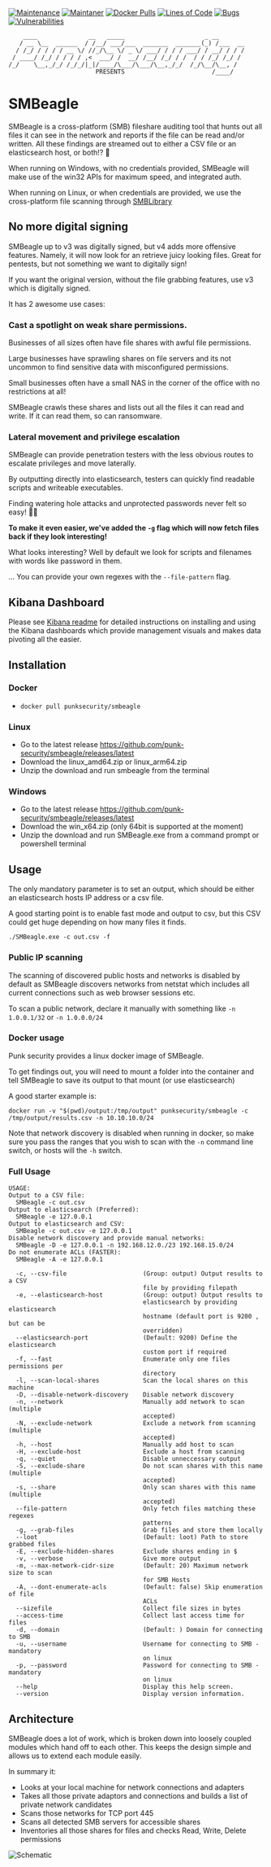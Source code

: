 [![Maintenance](https://img.shields.io/badge/Maintained%3F-yes-green.svg)](https://GitHub.com/punk-security/pwnspoof/graphs/commit-activity)
[![Maintaner](https://img.shields.io/badge/maintainer-PunkSecurity-blue)](https://www.punksecurity.co.uk)
[![Docker Pulls](https://img.shields.io/docker/pulls/punksecurity/smbeagle)](https://hub.docker.com/r/punksecurity/smbeagle)
[![Lines of Code](https://sonarcloud.io/api/project_badges/measure?project=punk-security_smbeagle&metric=ncloc)](https://sonarcloud.io/summary/new_code?id=punk-security_smbeagle)
[![Bugs](https://sonarcloud.io/api/project_badges/measure?project=punk-security_smbeagle&metric=bugs)](https://sonarcloud.io/summary/new_code?id=punk-security_smbeagle)
[![Vulnerabilities](https://sonarcloud.io/api/project_badges/measure?project=punk-security_smbeagle&metric=vulnerabilities)](https://sonarcloud.io/summary/new_code?id=punk-security_smbeagle)

```
    ____              __   _____                      _ __       
   / __ \__  ______  / /__/ ___/___  _______  _______(_) /___  __
  / /_/ / / / / __ \/ //_/\__ \/ _ \/ ___/ / / / ___/ / __/ / / /
 / ____/ /_/ / / / / ,<  ___/ /  __/ /__/ /_/ / /  / / /_/ /_/ / 
/_/    \__,_/_/ /_/_/|_|/____/\___/\___/\__,_/_/  /_/\__/\__, /  
                        PRESENTS                        /____/   
```                                                       
    
# SMBeagle

SMBeagle is a cross-platform (SMB) fileshare auditing tool that hunts out all files it can see in the network 
and reports if the file can be read and/or written.  All these findings are streamed out to either
a CSV file or an elasticsearch host, or both!?  🚀

When running on Windows, with no credentials provided, SMBeagle will make use of the win32 APIs for maximum speed, and integrated auth.

When running on Linux, or when credentials are provided, we use the cross-platform file scanning through [SMBLibrary](https://github.com/TalAloni/SMBLibrary)

## No more digital signing

SMBeagle up to v3 was digitally signed, but v4 adds more offensive features. Namely, it will now look for an retrieve juicy looking files. Great for pentests, but not something we want to digitally sign!

If you want the original version, without the file grabbing features, use v3 which is digitally signed.

It has 2 awesome use cases:

### Cast a spotlight on weak share permissions.
Businesses of all sizes often have file shares with awful file permissions.  

Large businesses have sprawling shares on file servers and its not uncommon to find sensitive data with misconfigured permissions. 

Small businesses often have a small NAS in the corner of the office with no restrictions at all!

SMBeagle crawls these shares and lists out all the files it can read and write.  If it can read them, so can ransomware. 
    
### Lateral movement and privilege escalation
SMBeagle can provide penetration testers with the less obvious routes to escalate privileges and move laterally.

By outputting directly into elasticsearch, testers can quickly find readable scripts and writeable executables.

Finding watering hole attacks and unprotected passwords never felt so easy! 🐱‍👤

**To make it even easier, we've added the ```-g``` flag which will now fetch files back if they look interesting!**

What looks interesting? Well by default we look for scripts and filenames with words like password in them.

... You can provide your own regexes with the ```--file-pattern``` flag.

## Kibana Dashboard
Please see [Kibana readme](Kibana/README.md) for detailed instructions on installing and using the Kibana dashboards which
provide management visuals and makes data pivoting all the easier.

## Installation

### Docker
* ```docker pull punksecurity/smbeagle```

### Linux
* Go to the latest release https://github.com/punk-security/smbeagle/releases/latest
* Download the linux_amd64.zip or linux_arm64.zip
* Unzip the download and run smbeagle from the terminal

### Windows
* Go to the latest release https://github.com/punk-security/smbeagle/releases/latest
* Download the win_x64.zip (only 64bit is supported at the moment)
* Unzip the download and run SMBeagle.exe from a command prompt or powershell terminal

## Usage

The only mandatory parameter is to set an output, which should be either an elasticsearch hosts IP address or a csv file.

A good starting point is to enable fast mode and output to csv, but this CSV could get huge depending on how many files it finds.

```
./SMBeagle.exe -c out.csv -f
```

### Public IP scanning

The scanning of discovered public hosts and networks is disabled by default as SMBeagle discovers networks from netstat which 
includes all current connections such as web browser sessions etc.

To scan a public network, declare it manually with something like `-n 1.0.0.1/32` or `-n 1.0.0.0/24`

### Docker usage
Punk security provides a linux docker image of SMBeagle.

To get findings out, you will need to mount a folder into the container and tell SMBeagle to save its output to that mount (or use elasticsearch)

A good starter example is:

`docker run -v "$(pwd)/output:/tmp/output" punksecurity/smbeagle -c /tmp/output/results.csv -n 10.10.10.0/24`

Note that network discovery is disabled when running in docker, so make sure you pass the ranges that
you wish to scan with the `-n` command line switch, or hosts will the `-h` switch.

### Full Usage

```
USAGE:
Output to a CSV file:
  SMBeagle -c out.csv
Output to elasticsearch (Preferred):
  SMBeagle -e 127.0.0.1
Output to elasticsearch and CSV:
  SMBeagle -c out.csv -e 127.0.0.1
Disable network discovery and provide manual networks:
  SMBeagle -D -e 127.0.0.1 -n 192.168.12.0./23 192.168.15.0/24
Do not enumerate ACLs (FASTER):
  SMBeagle -A -e 127.0.0.1

  -c, --csv-file                     (Group: output) Output results to a CSV
                                     file by providing filepath
  -e, --elasticsearch-host           (Group: output) Output results to
                                     elasticsearch by providing elasticsearch
                                     hostname (default port is 9200 , but can be
                                     overridden)
  --elasticsearch-port               (Default: 9200) Define the elasticsearch
                                     custom port if required
  -f, --fast                         Enumerate only one files permissions per
                                     directory
  -l, --scan-local-shares            Scan the local shares on this machine
  -D, --disable-network-discovery    Disable network discovery
  -n, --network                      Manually add network to scan (multiple
                                     accepted)
  -N, --exclude-network              Exclude a network from scanning (multiple
                                     accepted)
  -h, --host                         Manually add host to scan
  -H, --exclude-host                 Exclude a host from scanning
  -q, --quiet                        Disable unneccessary output
  -S, --exclude-share                Do not scan shares with this name (multiple
                                     accepted)
  -s, --share                        Only scan shares with this name (multiple
                                     accepted)
  --file-pattern                     Only fetch files matching these regexes
                                     patterns
  -g, --grab-files                   Grab files and store them locally
  --loot                             (Default: loot) Path to store grabbed files
  -E, --exclude-hidden-shares        Exclude shares ending in $
  -v, --verbose                      Give more output
  -m, --max-network-cidr-size        (Default: 20) Maximum network size to scan
                                     for SMB Hosts
  -A, --dont-enumerate-acls          (Default: false) Skip enumeration of file
                                     ACLs
  --sizefile                         Collect file sizes in bytes
  --access-time                      Collect last access time for files
  -d, --domain                       (Default: ) Domain for connecting to SMB
  -u, --username                     Username for connecting to SMB - mandatory
                                     on linux
  -p, --password                     Password for connecting to SMB - mandatory
                                     on linux
  --help                             Display this help screen.
  --version                          Display version information.

```

## Architecture

SMBeagle does a lot of work, which is broken down into loosely coupled modules which hand off to each other.
This keeps the design simple and allows us to extend each module easily.

In summary it:

* Looks at your local machine for network connections and adapters
* Takes all those private adaptors and connections and builds a list of private network candidates
* Scans those networks for TCP port 445
* Scans all detected SMB servers for accessible shares
* Inventories all those shares for files and checks Read, Write, Delete permissions

![Schematic](Docs/schematic.png)
